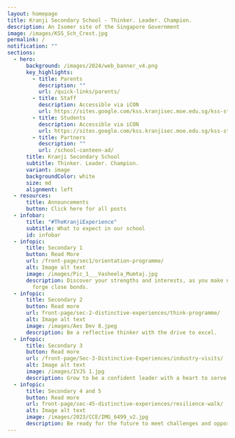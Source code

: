 ```yaml
---
layout: homepage
title: Kranji Secondary School - Thinker. Leader. Champion.
description: An Isomer site of the Singapore Government
image: /images/KSS_Sch_Crest.jpg
permalink: /
notification: ""
sections:
  - hero:
      background: /images/2024/web_banner_v4.png
      key_highlights:
        - title: Parents
          description: ""
          url: /quick-links/parents/
        - title: Staff
          description: Accessible via iCON
          url: https://sites.google.com/kss.kranjisec.moe.edu.sg/kss-staff-portal/home
        - title: Students
          description: Accessible via iCON
          url: https://sites.google.com/kss.kranjisec.moe.edu.sg/kss-students-portal/home
        - title: Partners
          description: ""
          url: /school-canteen-ad/
      title: Kranji Secondary School
      subtitle: Thinker. Leader. Champion.
      variant: image
      backgroundColor: white
      size: md
      alignment: left
  - resources:
      title: Announcements
      button: Click here for all posts
  - infobar:
      title: "#TheKranjiExperience"
      subtitle: What to expect in our school
      id: infobar
  - infopic:
      title: Secondary 1
      button: Read More
      url: /front-page/sec1/orientation-programme/
      alt: Image alt text
      image: /images/Pic_1___Vasheela_Mumtaj.jpg
      description: Discover your strengths and interests, as you make new friends and
        forge close bonds.
  - infopic:
      title: Secondary 2
      button: Read more
      url: front-page/sec-2-distinctive-experiences/think-programme/
      alt: Image alt text
      image: /images/Aes Dev 8.jpeg
      description: Be a reflective thinker with the drive to excel.
  - infopic:
      title: Secondary 3
      button: Read more
      url: /front-page/Sec-3-Distinctive-Experiences/industry-visits/
      alt: Image alt text
      image: /images/IVJS 1.jpg
      description: Grow to be a confident leader with a heart to serve.
  - infopic:
      title: Secondary 4 and 5
      button: Read more
      url: front-page/sec-45-distinctive-experiences/resilience-walk/
      alt: Image alt text
      image: /images/2023/CCE/IMG_6499_v2.jpg
      description: Be ready for the future to meet challenges and opportunities.
---
```

